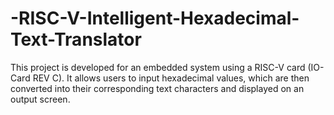 # -RISC-V-Intelligent-Hexadecimal-Text-Translator
This project is developed for an embedded system using a RISC-V card (IO-Card REV C). It allows users to input hexadecimal values, which are then converted into their corresponding text characters and displayed on an output screen.
